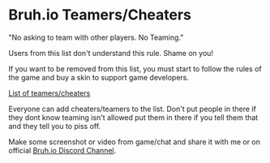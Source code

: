 # Bruh.io Teamers/Cheaters

"No asking to team with other players. No Teaming."

Users from this list don't understand this rule.
Shame on you!

If you want to be removed from this list, you must start to follow the rules of the game and buy a skin to support game developers.

[List of teamers/cheaters](user-list)

Everyone can add cheaters/teamers to the list. Don't put people in there if they dont know teaming isn't allowed put them in there if you tell them that and they tell you to piss off.

Make some screenshot or video from game/chat and share it with me or on official [Bruh.io Discord Channel](https://discord.gg/bitfoxgames).
